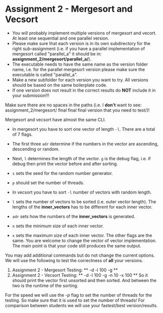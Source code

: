# Assignment 2 - Mergesort and Vecsort
- You will probably implement multiple versions of mergesort and vecort. At least one sequential and one parallel version. 
- Please make sure that each version is in its own subdirectory for the right sub-assignment (i.e. if you have a parallel implementation of mergesort called "parallel_a" it should be in: **assignment_2/mergesort/parallel_a/**).
- The executable needs to have the same name as the version folder name, i.e. for the parallel mergesort version please make sure the executable is called "parallel_a".
- Make a new subfolder for each version you want to try. All versions should be based on the same boilerplate code.  
- If one version does not result in the correct results do **NOT** include it in your submission!!!
 
Make sure there are no spaces in the paths (i.e. I **don't** want to see: assignment_2/mergesort/ final final final version that you need to test/)!

Mergesort and vecsort have almost the same CLI. 
- In mergesort you have to sort one vector of length `-l`. There are a total of 7 flags. 
- The first three `adr` determine if the numbers in the vector are ascending, descending or random.
- Next, `l` determines the length of the vector. `g` is the debug flag, i.e. if debug then print the vector before and after sorting.
- `s` sets the seed for the random number generator. 
- `p` should set the number of threads. 

- In vecsort you have to sort `-l` number of vectors with random length. 
- `l` sets the number of vectors to be sorted (i.e. outer vector length). The lengths of the **inner_vectors** has to be different for each inner vector.
- `adr` sets how the numbers of the **inner_vectors** is generated. 
- `n` sets the minimum size of each inner vector. 
- `x` sets the maximum size of each inner vector. 
The other flags are the same.  You are welcome to change the vector of vector implementation. The main point is that your code still produces the same output. 
 
You may add additional commands but do not change the current options.
We will use the following to test the correctness of **all** your versions. 

 1) Assignment 2 - Mergesort Testing: ** -d -l 100 -g **
 2) Assignment 2 - Vecsort Testing: ** -d -l 100 -g -n 10 -x 100 **
So it should print the vector first unsorted and then sorted. 
And between the two is the runtime of the sorting. 

For the speed we will use the *-p* flag to set the number of threads for the testing. 
So make sure that it is used to set the number of threads!
For comparison between students we will use your fastest/best version/results.

